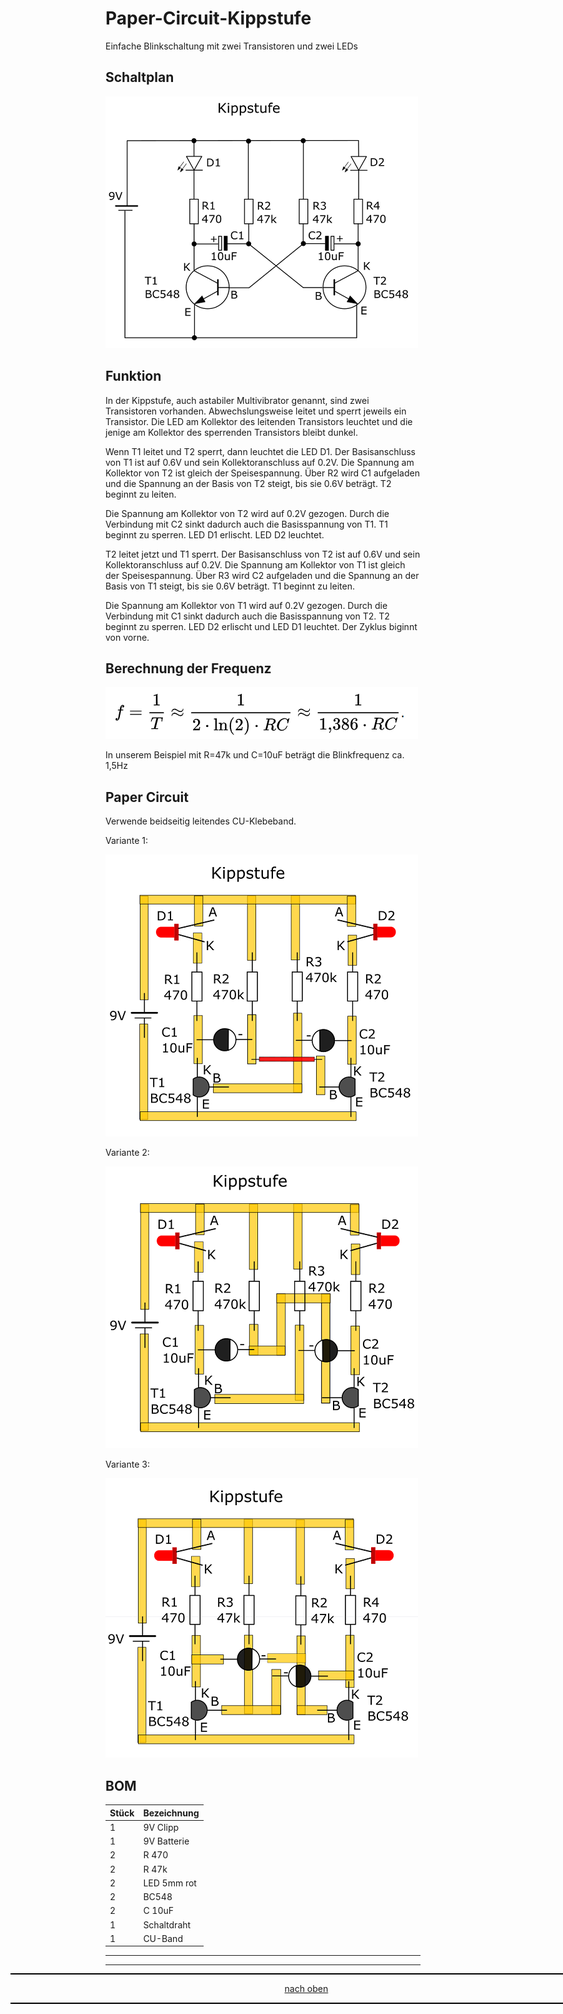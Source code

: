 

<a name="oben"></a>

# Paper-Circuit-Kippstufe
Einfache Blinkschaltung mit zwei Transistoren und zwei LEDs


## Schaltplan

![Schaltplan](/pic/Schaltplan.png)


## Funktion

In der Kippstufe, auch astabiler Multivibrator genannt, sind zwei Transistoren vorhanden. Abwechslungsweise leitet und sperrt jeweils ein Transistor. 
Die LED am Kollektor des leitenden Transistors leuchtet und die jenige am Kollektor des sperrenden Transistors bleibt dunkel.

Wenn T1 leitet und T2 sperrt, dann leuchtet die LED D1. Der Basisanschluss von T1 ist auf 0.6V und sein Kollektoranschluss auf 0.2V. 
Die Spannung am Kollektor von T2 ist gleich der Speisespannung. Über R2 wird C1 aufgeladen und die Spannung an der Basis von 
T2 steigt, bis sie 0.6V beträgt. T2 beginnt zu leiten.

Die Spannung am Kollektor von T2 wird auf 0.2V gezogen. Durch die Verbindung mit C2 sinkt dadurch auch die Basisspannung von T1. 
T1 beginnt zu sperren. LED D1 erlischt. LED D2 leuchtet.

T2 leitet jetzt und T1 sperrt. Der Basisanschluss von T2 ist auf 0.6V und sein Kollektoranschluss auf 0.2V. Die Spannung am Kollektor von T1 
ist gleich der Speisespannung. Über R3 wird C2 aufgeladen und die Spannung an der Basis von T1 steigt, bis sie 0.6V beträgt. T1 beginnt zu leiten.

Die Spannung am Kollektor von T1 wird auf 0.2V gezogen. Durch die Verbindung mit C1 sinkt dadurch auch die Basisspannung von T2. T2 beginnt zu sperren. 
LED D2 erlischt und LED D1 leuchtet. Der Zyklus biginnt von vorne.


## Berechnung der Frequenz

![Bild](/pic/Formel.png)

In unserem Beispiel mit R=47k und C=10uF beträgt die Blinkfrequenz ca. 1,5Hz


## Paper Circuit

Verwende beidseitig leitendes CU-Klebeband.

Variante 1:

![Bild](/pic/PaperCircuit1.png)

Variante 2:

![Bild](/pic/PaperCircuit2.png)

Variante 3:

![Bild](/pic/PaperCircuit3.png)




## BOM

| Stück | Bezeichnung |
| -------- | -------- | 
| 1        | 9V Clipp       | 
| 1        | 9V Batterie        | 
| 2       | R 470       | 
| 2        | R 47k       | 
| 2        | LED 5mm rot        |
| 2         | BC548       |
| 2       | C 10uF     |
| 1        | Schaltdraht        |
| 1        | CU-Band       |

---

<div style="position:absolute; left:2cm; ">   
<ol class="breadcrumb" style="border-top: 2px solid black;border-bottom:2px solid black; height: 45px; width: 900px;"> <p align="center"><a href="#oben">nach oben</a></p></ol>
</div>

---

